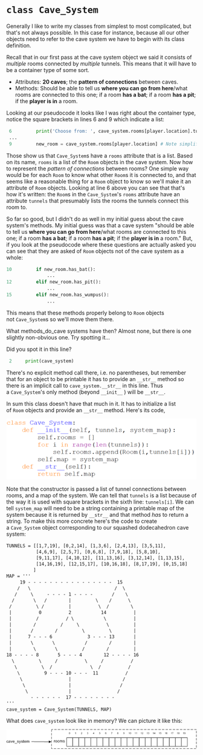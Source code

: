 # `class Cave_System`

Generally I like to write my classes from simplest to most complicated,
but that's not always possible. In this case for instance, because all
our other objects need to refer to the cave system we have to begin with
its class definition.

Recall that in our first pass at the cave system object we said it
consists of _multiple_ rooms connected by _multiple_ tunnels. This means
that it will have to be a container type of some sort.

-   Attributes: **20 caves**; the **pattern of connections** between
    caves.
-   Methods: Should be able to tell us **where you can go from
    here**/what rooms are connected to this one; if a room **has a
    bat**; if a room **has a pit**; if the **player is in** a room.

Looking at our pseudocode it looks like I was right about the container
type, notice the square brackets in lines 6 and 9 which indicate a list:

```python
 6         print('Choose from: ', cave_system.rooms[player.location].tunnels)
 ...
 9         new_room = cave_system.rooms[player.location] # Note simplifying alias.
```

Those show us that `Cave_System`s have a `rooms` attribute that is a
list. Based on its name, `rooms` is a list of the `Room` objects in the
cave system. Now how to represent the _pattern of connections_ between
rooms? One simple way would be for each `Room` to know what
other `Room`s it is connected to, and that seems like a reasonable thing
for a `Room` object to know so we'll make it an attribute
of `Room` objects. Looking at line 6 above you can see that that's how
it's written: the `Room`s in the `Cave_System`'s `rooms` attribute
have an attribute `tunnels` that presumably lists the rooms the tunnels
connect this room to.

So far so good, but I didn't do as well in my initial guess about the
cave system's methods. My initial guess was that a cave system "should
be able to tell us **where you can go from here**/what rooms are
connected to this one; if a room **has a bat**; if a room **has a pit**;
if the **player is in** a room." But, if you look at the pseudocode
where these questions are actually asked you can see that they are asked
of `Room` objects not of the cave system as a whole:

```python
10         if new_room.has_bat():
               ...
12         elif new_room.has_pit():
               ...
15         elif new_room.has_wumpus():
               ...
```

This means that these methods properly belong to `Room` objects
not `Cave_System`s so we'll move them there.

What methods_do_cave systems have then? Almost none, but there is one
slightly non-obvious one. Try spotting it...

Did you spot it in this line?

```python
 2     print(cave_system)
```

There's no explicit method call there, i.e. no parentheses, but
remember that for an object to be printable it has to provide
an `__str__` method so there is an implicit call
to `cave_system.__str__` in this line. Thus a `Cave_System`'s only
method (beyond `__init__` ) will be `__str__`.

In sum this class doesn't have that much in it. It has to initialize a
list of `Room` objects and provide an `__str__` method. Here's its code,

![](08_class_cave_system.py.png)

Note that the constructor is passed a list of tunnel connections between
rooms, and a map of the system. We can tell that `tunnels` is a list because
of the way it is used with square brackets in the sixth
line: `tunnels[i]`. We can tell `system_map` will need to be a string
containing a printable map of the system because it is returned
by `__str__` and that method _has_ to return a string. To make this more
concrete here's the code to create a `Cave_System` object corresponding
to our squashed dodecahedron cave system:

    TUNNELS = [[1,7,19], [0,2,14], [1,3,6], [2,4,13], [3,5,11],
               [4,6,9], [2,5,7], [0,6,8], [7,9,18], [5,8,10],
               [9,11,17], [4,10,12], [11,13,16], [3,12,14], [1,13,15],
               [14,16,19], [12,15,17], [10,16,18], [8,17,19], [0,15,18]
              ]
    MAP = '''
         19 - - - - - - - - - - - - - - - -  15
        /   \                               /  \ 
       /     \     - - - - 1 - - - -       /    \ 
      /       \   /        |         \    /      \ 
     /         \ /         |          \  /        \ 
     |          0          2           14          |
     |         /          / \           \          |
     |        /         /     \          \         |
     |       /        /         \         \        |
     |      7 - - - 6             3 - - - 13       |
     |       \       \           /        /        |
     |        \       \         /        /         |
    18 - - - - 8       5 - - - 4        12 - - - - 16
      \         \     /          \     /          /
       \         \  /              \  /          /
        \         9 - - - 10 - - -  11          /
         \                 |                   /
          \                |                  /
           \               |                 /
             - - - - - -  17 - - - - - - - -
    '''
    cave_system = Cave_System(TUNNELS, MAP)

What does `cave_system` look like in memory? We can picture it like this:

![.](08_cave_system_memory_diagram.png)

